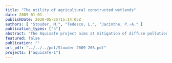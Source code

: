 ```yaml
---
title: "The utility of agricultural constructed wetlands"
date: 2009-01-01
publishDate: 2020-05-25T15:14:05Z
authors: [ "Stouder, M.", "Tedesco, L.", "Jacinthe, P.-A." ]
publication_types: ["4"]
abstract: "The Aquisafe project aims at mitigation of diffuse pollution from agricultural sources to protect surface water resources. The first project phase (2007-2009) focused on the review of available information and preliminary tests regarding (i) most relevant contaminants, (ii) system-analytical tools to assess sources and pathways of diffuse agricultural pollution, (iii) the potential of mitigation zones, such as wetlands or riparian buffers, to reduce diffuse agricultural pollution of surface waters and (iv) experimental setups to simulate mitigation zones under controlled conditions. The present report deals with (iii), providing a review of the potential of constructed wetlands to protect surface waters from diffuse agricultural pollution. Population growth and industrialization have lead to the demise of large majorities of natural wetland systems. Recent research continues to suggest the importance of these often saturated areas in the natural remediation of pollutants in water, as well as being aesthetically pleasing and acting as potential habitat for declining species. The drastic losses in wetland areas, combined with the realization of their importance, have stimulated recent attempts at wetland restoration and even construction of wetlands where they would not have naturally occurred. In terms of substance remediation, constructed wetlands were traditionally used for the treatment of point sources, such as urban or industrial waste water. Recently they have also become increasingly popular for the treatment of diffuse pollution from agriculture and urban storm runoff. Constructed wetlands have been shown to be efficient in the treatment of nutrients, organic matter and heavy metals. Few studies also show their potential against trace organics, such as pesticides and pharmaceutical residues and against pathogens. Retention efficiencies vary significantly among case studies. In agricultural settings the following design criteria should be considered: (i) Water residence time in wetlands is critical. Some studies concerning nutrient removal suggest that a constructed wetland should be about 5 % of the watershed area and assure water residence time of 7 days. (ii) Vegetation is important to slow down flow and increase sedimentation. Regular cutting and removal of plants is controversially discussed, since it may reduce their beneficial effect on wetland hydrology. (iii) Constant redox conditions are important to avoid release of sedimented or adsorbed pollutants. (iv) A combination of constructed wetlands with buffer strips showed very positive results."
featured: false
publication: ""
url_pdf: "../../../pdf/Stouder-2009-203.pdf"
projects: ["aquisafe-1"]
---
```


